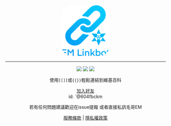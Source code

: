 <div align="center">

<img src="static/logo.png" alt="logo" width="150" style="border-radius: 20%;"/>

---

![](https://img.shields.io/badge/license-Apache2.0-blue) ![](https://img.shields.io/badge/version-1.0-brightgreen) [![](https://img.shields.io/badge/Author-Edit%20Mr.-blue)](https://edit-mr.github.io)

使用`[[]]`或`{{}}`輕鬆連結到維基百科

[加入好友](https://line.me/R/ti/p/%40604fbckm)  
id: `@604fbckm

若有任何問題建議歡迎在issue提報 或者直接私訊毛哥EM

[服務條款](服務條款.md) | [隱私權政策](隱私權政策.md)
</div>
